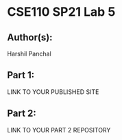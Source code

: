 # CSE110 SP21 Lab 5

## Author(s):
Harshil Panchal

## Part 1:

LINK TO YOUR PUBLISHED SITE

## Part 2:

LINK TO YOUR PART 2 REPOSITORY
